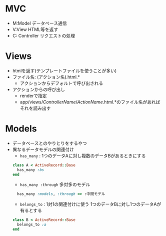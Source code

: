 # MVC #

* M:Model データベース通信
* V:View HTML等を返す
* C: Controller リクエストの処理

# Views

* htmlを返す(テンプレートファイルを使うことが多い)
* ファイル名: (アクション名).html.\*
    - アクションからデフォルトで呼び出される
* アクションからの呼び出し
    * renderで指定
    * app/views/*ControllerName*/*ActionName*.html.\*のファイル名があればそれを読み出す

# Models

* データベースとのやりとりをするやつ
* 異なるデータモデルの関連付け
    - `has_many` : 1つのデータAに対し複数のデータBがあるときにする
    ```ruby
    class A < ActiveRecord::Base
      has_many :bs
    end
    ```
    - `has_many :through` 多対多のモデル
    ```ruby
      has_many :models, :through => :中間モデル
    ```
    - `belongs_to` : 1対1の関連付けに使う 1つのデータBに対し1つのデータAが有るとする
    ```ruby
    class B < ActiveRecord::Base
      belongs_to :a
    end
    ```

<!-- # config/routes.rb -->

